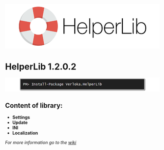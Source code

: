 ![Readme Photo](https://raw.githubusercontent.com/ogycode/HelperLib/master/merch/logo.png)

# HelperLib 1.2.0.2 

![NugetPhoto](https://raw.githubusercontent.com/ogycode/HelperLib/master/merch/nuget.png)

## Content of library:
 - **Settings**
 - **Update**
 - **INI**
 - **Localization**

*For more information go to the [wiki](https://github.com/ogycode/HelperLib/wiki)*

